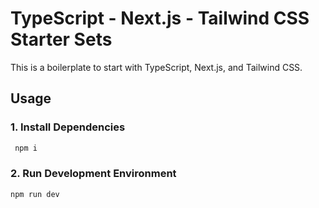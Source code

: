 # TypeScript - Next.js - Tailwind CSS  Starter Sets

This is a boilerplate to start with TypeScript, Next.js, and Tailwind CSS.

## Usage

### 1. Install Dependencies

```bash
 npm i
```

### 2. Run Development Environment

```bash
npm run dev
```